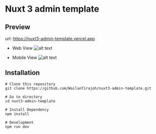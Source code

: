 # Nuxt 3 admin template

## Preview
url: https://nuxt3-admin-template.vercel.app
- Web View
![alt text](https://github.com/WailanTirajoh/nuxt3-admin-template/blob/main/preview-web.png?raw=true)

- Mobile View
![alt text](https://github.com/WailanTirajoh/nuxt3-admin-template/blob/main/preview-mobile.png?raw=true)

## Installation
```
# Clone this repository
git clone https://github.com/WailanTirajoh/nuxt3-admin-template.git

# Go to directory
cd nuxt3-admin-template

# Install Dependency
npm install

# Development
npm run dev
```
